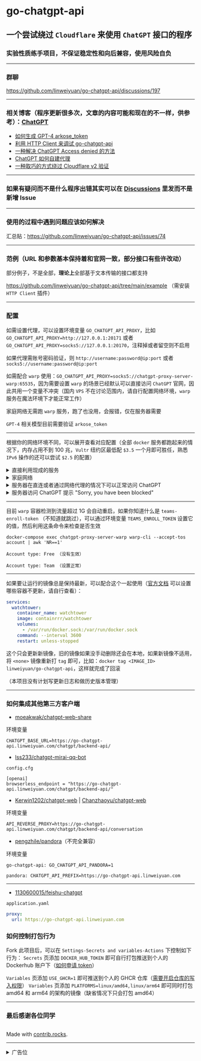 # go-chatgpt-api

## 一个尝试绕过 `Cloudflare` 来使用 `ChatGPT` 接口的程序

### 实验性质练手项目，不保证稳定性和向后兼容，使用风险自负

---

### 群聊

https://github.com/linweiyuan/go-chatgpt-api/discussions/197

---

### 相关博客（程序更新很多次，文章的内容可能和现在的不一样，供参考）：[ChatGPT](https://linweiyuan.github.io/categories/ChatGPT/)

- [如何生成 GPT-4 arkose_token](https://linweiyuan.github.io/2023/06/24/%E5%A6%82%E4%BD%95%E7%94%9F%E6%88%90-GPT-4-arkose-token.html)
- [利用 HTTP Client 来调试 go-chatgpt-api](https://linweiyuan.github.io/2023/06/18/%E5%88%A9%E7%94%A8-HTTP-Client-%E6%9D%A5%E8%B0%83%E8%AF%95-go-chatgpt-api.html)
- [一种解决 ChatGPT Access denied 的方法](https://linweiyuan.github.io/2023/04/15/%E4%B8%80%E7%A7%8D%E8%A7%A3%E5%86%B3-ChatGPT-Access-denied-%E7%9A%84%E6%96%B9%E6%B3%95.html)
- [ChatGPT 如何自建代理](https://linweiyuan.github.io/2023/04/08/ChatGPT-%E5%A6%82%E4%BD%95%E8%87%AA%E5%BB%BA%E4%BB%A3%E7%90%86.html)
- [一种取巧的方式绕过 Cloudflare v2 验证](https://linweiyuan.github.io/2023/03/14/%E4%B8%80%E7%A7%8D%E5%8F%96%E5%B7%A7%E7%9A%84%E6%96%B9%E5%BC%8F%E7%BB%95%E8%BF%87-Cloudflare-v2-%E9%AA%8C%E8%AF%81.html)

---

### 如果有疑问而不是什么程序出错其实可以在 [Discussions](https://github.com/linweiyuan/go-chatgpt-api/discussions) 里发而不是新增 Issue

---

### 使用的过程中遇到问题应该如何解决

汇总贴：https://github.com/linweiyuan/go-chatgpt-api/issues/74

---

### 范例（URL 和参数基本保持着和官网一致，部分接口有些许改动）

部分例子，不是全部，**理论上**全部基于文本传输的接口都支持

https://github.com/linweiyuan/go-chatgpt-api/tree/main/example （需安装 `HTTP Client` 插件）

---

### 配置

如需设置代理，可以设置环境变量 `GO_CHATGPT_API_PROXY`，比如 `GO_CHATGPT_API_PROXY=http://127.0.0.1:20171`
或者 `GO_CHATGPT_API_PROXY=socks5://127.0.0.1:20170`，注释掉或者留空则不启用

如果代理需账号密码验证，则 `http://username:password@ip:port` 或者 `socks5://username:password@ip:port`

如需配合 `warp` 使用：`GO_CHATGPT_API_PROXY=socks5://chatgpt-proxy-server-warp:65535`，因为需要设置 `warp`
的场景已经默认可以直接访问 `ChatGPT` 官网，因此共用一个变量不冲突（国内 `VPS` 不在讨论范围内，请自行配置网络环境，`warp`
服务在魔法环境下才能正常工作）

家庭网络无需跑 `warp` 服务，跑了也没用，会报错，仅在服务器需要

`GPT-4` 相关模型目前需要验证 `arkose_token`

---

根据你的网络环境不同，可以展开查看对应配置（全部 `docker` 服务都跑起来的情况下，内存占用不到 100
兆，`Vultr` 纽约区最低配
`$3.5` 一个月即可胜任，熟悉 `IPv6` 操作的还可以尝试 `$2.5` 的配置）

<details>

<summary>直接利用现成的服务</summary>

服务器不定时维护，不保证高可用，利用这些服务导致的账号安全问题，与我无关

- [go-chatgpt-api](https://github.com/linweiyuan/go-chatgpt-api) -> https://go-chatgpt-api.linweiyuan.com

</details>

<details>

<summary>家庭网络</summary>

```yaml
  go-chatgpt-api:
    container_name: go-chatgpt-api
    image: linweiyuan/go-chatgpt-api
    ports:
      - 8080:8080
    volumes:
      - /var/run/docker.sock:/var/run/docker.sock:ro
    environment:
      - TZ=Asia/Shanghai
      - GO_CHATGPT_API_PROXY=
      - GO_CHATGPT_API_PANDORA=1
    restart: unless-stopped
```

</details>

<details>

<summary>服务器在直连或者通过网络代理的情况下可以正常访问 ChatGPT</summary>

```yaml
  go-chatgpt-api:
    container_name: go-chatgpt-api
    image: linweiyuan/go-chatgpt-api
    ports:
      - 8080:8080
    volumes:
      - /var/run/docker.sock:/var/run/docker.sock:ro
    environment:
      - TZ=Asia/Shanghai
      - GO_CHATGPT_API_PROXY=
      - GO_CHATGPT_API_PANDORA=1
    restart: unless-stopped
```

</details>

<details>

<summary>服务器访问 ChatGPT 提示 "Sorry, you have been blocked"</summary>

如何验证：`curl https://chat.openai.com | grep '<p>' | awk '{$1=$1;print}'`

```yaml
  go-chatgpt-api:
    container_name: go-chatgpt-api
    image: linweiyuan/go-chatgpt-api
    ports:
      - 8080:8080
    volumes:
      - /var/run/docker.sock:/var/run/docker.sock:ro
    environment:
      - TZ=Asia/Shanghai
      - GO_CHATGPT_API_PROXY=socks5://chatgpt-proxy-server-warp:65535
      - GO_CHATGPT_API_PANDORA=1
    depends_on:
      - chatgpt-proxy-server-warp
    restart: unless-stopped

  chatgpt-proxy-server-warp:
    container_name: chatgpt-proxy-server-warp
    image: linweiyuan/chatgpt-proxy-server-warp
    environment:
      - LOG_LEVEL=OFF
    restart: unless-stopped
```

</details>

---

目前 `warp` 容器检测到流量超过 1G 会自动重启，如果你知道什么是 `teams-enroll-token`
（不知道就跳过），可以通过环境变量 `TEAMS_ENROLL_TOKEN`
设置它的值，然后利用这条命令来检查是否生效

`docker-compose exec chatgpt-proxy-server-warp warp-cli --accept-tos account | awk 'NR==1'`

```
Account type: Free （没有生效）

Account type: Team （设置正常）
```

---

如果要让运行的镜像总是保持最新，可以配合这个一起使用（[官方文档](https://containrrr.dev/watchtower/arguments/#without_updating_containers)
可以设置哪些容器不更新，请自行查看）：

```yaml
services:
  watchtower:
    container_name: watchtower
    image: containrrr/watchtower
    volumes:
      - /var/run/docker.sock:/var/run/docker.sock
    command: --interval 3600
    restart: unless-stopped
```

这个只会更新新镜像，旧的镜像如果没手动删除还会在本地，如果新镜像不适用，将 `<none>` 镜像重新打 `tag`
即可，比如：`docker tag <IMAGE_ID> linweiyuan/go-chatgpt-api`，这样就完成了回滚

（本项目没有计划写更新日志和做历史版本管理）

---

### 如何集成其他第三方客户端

- [moeakwak/chatgpt-web-share](https://github.com/moeakwak/chatgpt-web-share)

环境变量

```
CHATGPT_BASE_URL=https://go-chatgpt-api.linweiyuan.com/chatgpt/backend-api/
```

- [lss233/chatgpt-mirai-qq-bot](https://github.com/lss233/chatgpt-mirai-qq-bot)

`config.cfg`

```
[openai]
browserless_endpoint = "https://go-chatgpt-api.linweiyuan.com/chatgpt/backend-api/"
```

- [Kerwin1202/chatgpt-web](https://github.com/Kerwin1202/chatgpt-web) | [Chanzhaoyu/chatgpt-web](https://github.com/Chanzhaoyu/chatgpt-web)

环境变量

```
API_REVERSE_PROXY=https://go-chatgpt-api.linweiyuan.com/chatgpt/backend-api/conversation
```

- [pengzhile/pandora](https://github.com/pengzhile/pandora)（不完全兼容）

环境变量

```
go-chatgpt-api: GO_CHATGPT_API_PANDORA=1

pandora: CHATGPT_API_PREFIX=https://go-chatgpt-api.linweiyuan.com
```

---

- [1130600015/feishu-chatgpt](https://github.com/1130600015/feishu-chatgpt)

`application.yaml`

```yaml
proxy:
  url: https://go-chatgpt-api.linweiyuan.com
```

### 如何控制打包行为

Fork 此项目后，可以在 `Settings-Secrets and variables-Actions` 下控制如下行为：
`Secrets` 页添加 `DOCKER_HUB_TOKEN` 即可自行打包推送到个人的 Dockerhub
账户下（[如何申请 token](https://docs.docker.com/docker-hub/access-tokens/)）

`Variables` 页添加 `USE_GHCR=1` 即可推送到个人的 GHCR
仓库（[需要开启仓库的写入权限](https://stackoverflow.com/questions/75926611/github-workflow-to-push-docker-image-to-ghcr-io)）
`Variables` 页添加 `PLATFORMS=linux/amd64,linux/arm64` 即可同时打包 amd64 和 arm64 的架构的镜像（缺省情况下只会打包
amd64）

---

### 最后感谢各位同学

<!--suppress HtmlRequiredAltAttribute -->
<a href="https://github.com/linweiyuan/go-chatgpt-api/graphs/contributors">
  <img src="https://contrib.rocks/image?repo=linweiyuan/go-chatgpt-api"  alt=""/>
</a>

Made with [contrib.rocks](https://contrib.rocks).

---

<details>

<summary>广告位</summary>

---

[Vultr 推荐注册](https://www.vultr.com/?ref=7372562)

通过这条链接进去注册登录，并充值 `$10`，然后创建服务器用至少一个月，我可以得到佣金

---

微信赞赏码（经济条件允许的可以考虑支持下）：

![](https://linweiyuan.github.io/about/mm_reward_qrcode.png)

</details>
